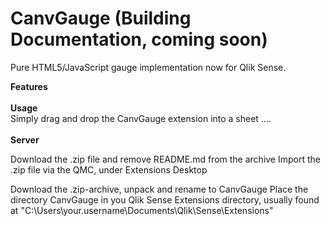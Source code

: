 # CanvGauge (Building Documentation, coming soon)
Pure HTML5/JavaScript gauge implementation now for Qlik Sense.

<script src="//ru.smart-ip.net/canv-gauge/gauge.min.js"></script>

<script>
var gauge3 = new Gauge({
	renderTo   : 'gauge3',
	width      : 200,
	height     : 200,
	maxValue   : 1000,
	majorTicks : ['0','100','200','300','400','500','600','700','800','900','1000'],
	glow       : true,
	units      : 'ms',
	title      : 'Ping',
	highlights : false,
	glow : false,
	valueFormat : { int : 4, dec : 1 },
	colors : {
		needle : { start : 'lightgreen', end : 'navy' },
		plate : 'lightyellow',
		title : 'green',
		units : 'lightgreen',
		majorTicks : 'darkgreen',
		minorTicks : 'lightgreen',
		numbers : 'darkgreen'
	},
	animation : {
		delay : 25,
		duration: 500,
		fn : 'elastic'
	}
});

gauge3.onready = function() {
	setInterval( function() {
		gauge3.setValue( Math.random() * 1000);
	}, 1000);
};
gauge3.draw();
</script>

<!--<img src="https://raw.githubusercontent.com/CodingBSilva/CanvGauge/master/CanvGauge/preview.png" height="200" /> -->


<b>Features</b>
<br/>
<br/>
<b>Usage</b>
<br/>
Simply drag and drop the CanvGauge extension into a sheet ....
<br/>
<br/>
<b>Server</b>

Download the .zip file and remove README.md from the archive
Import the .zip file via the QMC, under Extensions
Desktop

Download the .zip-archive, unpack and rename to CanvGauge
Place the directory CanvGauge in you Qlik Sense Extensions directory, usually found at "C:\Users\your.username\Documents\Qlik\Sense\Extensions\"

